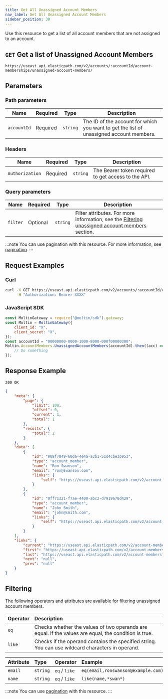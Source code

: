 ```yaml
---
title: Get All Unassigned Account Members
nav_label: Get All Unassigned Account Members
sidebar_position: 30
---
```


Use this resource to get a list of all account members that are not assigned to an account.

## `GET` Get a list of Unassigned Account Members

```http
https://useast.api.elasticpath.com/v2/accounts/:accountId/account-memberships/unassigned-account-members/
```

## Parameters

### Path parameters

| Name        | Required | Type     | Description                                                                             |
| ----------- | -------- | -------- | --------------------------------------------------------------------------------------- |
| `accountId` | Required | `string` | The ID of the account for which you want to get the list of unassigned account members. |

### Headers

| Name            | Required | Type     | Description                                         |
| --------------- | -------- | -------- | --------------------------------------------------- |
| `Authorization` | Required | `string` | The Bearer token required to get access to the API. |

### Query parameters

| Name | Required | Type | Description |
| --- | --- | --- | --- |
| `filter` | Optional | `string` | Filter attributes. For more information, see the [Filtering unassigned account members](/docs/accounts/using-account-membership-api/get-all-unassigned-account-members#filtering) section. |

:::note
You can use pagination with this resource. For more information, see [pagination](/docs/api-overview/pagination).
:::

## Request Examples

### Curl

```bash
curl -X GET https://useast.api.elasticpath.com/v2/accounts/:accountId/account-memberships/unassigned-account-members/ \
     -H "Authorization: Bearer XXXX"
```

### JavaScript SDK

```javascript
const MoltinGateway = require("@moltin/sdk").gateway;
const Moltin = MoltinGateway({
    client_id: "X",
    client_secret: "X",
});
const accountId = "00000000-0000-1000-8000-000f00000300";
Moltin.AccountMembers.UnassignedAccountMembers(accountId).then((acc) => {
    // Do something
});
```

## Response Example

`200 OK`

```json
{
    "meta": {
        "page": {
            "limit": 100,
            "offset": 0,
            "current": 1,
            "total": 1
        },
        "results": {
            "total": 2
        }
    },
    "data": [
        {
            "id": "908f7849-60da-4e4a-a3b1-51d4cbe3b953",
            "type": "account_member",
            "name": "Ron Swanson",
            "email": "ron@swanson.com",
            "links": {
                "self": "https://useast.api.elasticpath.com/v2/account-members/908f7849-60da-4e4a-a3b1-51d4cbe3b953"
            }
        },
        {
            "id": "0ff71321-f7ae-4400-abc2-d7919a78d429",
            "type": "account_member",
            "name": "John Smith",
            "email": "john@smith.com",
            "links": {
                "self": "https://useast.api.elasticpath.com/v2/account-members/0ff71321-f7ae-4400-abc2-d7919a78d429"
            }
        }
    ],
    "links": {
        "current": "https://useast.api.elasticpath.com/v2/account-members?page[offset]=0&page[limit]=100",
        "first": "https://useast.api.elasticpath.com/v2/account-members?page[offset]=0&page[limit]=100",
        "last": "https://useast.api.elasticpath.com/v2/account-members?page[offset]=0&page[limit]=100",
        "next": "null",
        "prev": "null"
    }
}
```

## Filtering

The following operators and attributes are available for [filtering](/docs/api-overview/filtering) unassigned account members.

| Operator | Description                                                                                          |
| :------- | :--------------------------------------------------------------------------------------------------- |
| `eq`     | Checks whether the values of two operands are equal. If the values are equal, the condition is true. |
| `like`   | Checks if the operand contains the specified string. You can use wildcard characters in operand.     |

| Attribute | Type     | Operator      | Example                            |
| :-------- | :------- | :------------ | :--------------------------------- |
| `email`   | `string` | `eq` / `like` | `eq(email,ronswanson@example.com)` |
| `name`    | `string` | `eq` / `like` | `like(name,*swan*)`                |

:::note
You can use [pagination](/docs/api-overview/pagination) with this resource.
:::
